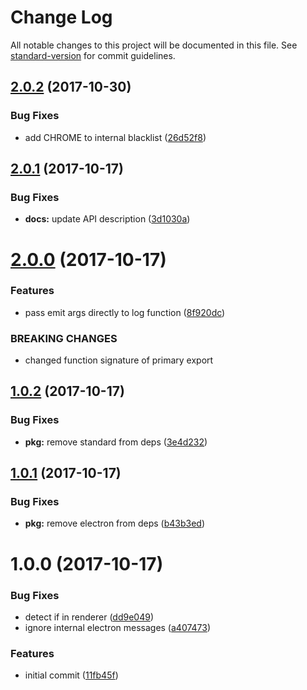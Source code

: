 # Change Log

All notable changes to this project will be documented in this file. See [standard-version](https://github.com/conventional-changelog/standard-version) for commit guidelines.

<a name="2.0.2"></a>
## [2.0.2](https://github.com/ungoldman/electron-ipc-log/compare/v2.0.1...v2.0.2) (2017-10-30)


### Bug Fixes

* add CHROME to internal blacklist ([26d52f8](https://github.com/ungoldman/electron-ipc-log/commit/26d52f8))



<a name="2.0.1"></a>
## [2.0.1](https://github.com/ungoldman/electron-ipc-log/compare/v2.0.0...v2.0.1) (2017-10-17)


### Bug Fixes

* **docs:** update API description ([3d1030a](https://github.com/ungoldman/electron-ipc-log/commit/3d1030a))



<a name="2.0.0"></a>
# [2.0.0](https://github.com/ungoldman/electron-ipc-log/compare/v1.0.2...v2.0.0) (2017-10-17)


### Features

* pass emit args directly to log function ([8f920dc](https://github.com/ungoldman/electron-ipc-log/commit/8f920dc))


### BREAKING CHANGES

* changed function signature of primary export



<a name="1.0.2"></a>
## [1.0.2](https://github.com/ungoldman/electron-ipc-log/compare/v1.0.1...v1.0.2) (2017-10-17)


### Bug Fixes

* **pkg:** remove standard from deps ([3e4d232](https://github.com/ungoldman/electron-ipc-log/commit/3e4d232))



<a name="1.0.1"></a>
## [1.0.1](https://github.com/ungoldman/electron-ipc-log/compare/v1.0.0...v1.0.1) (2017-10-17)


### Bug Fixes

* **pkg:** remove electron from deps ([b43b3ed](https://github.com/ungoldman/electron-ipc-log/commit/b43b3ed))



<a name="1.0.0"></a>
# 1.0.0 (2017-10-17)


### Bug Fixes

* detect if in renderer ([dd9e049](https://github.com/ungoldman/electron-ipc-log/commit/dd9e049))
* ignore internal electron messages ([a407473](https://github.com/ungoldman/electron-ipc-log/commit/a407473))


### Features

* initial commit ([11fb45f](https://github.com/ungoldman/electron-ipc-log/commit/11fb45f))
